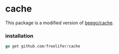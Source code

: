 # cache

This package is a modified version of [beego/cache](https://github.com/astaxie/beego/tree/master/cache). 

### installation

```go
go get github.com/freelifer/cache
```

